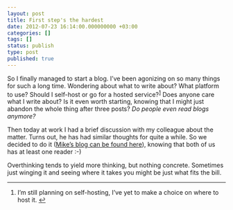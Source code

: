 ```yaml
---
layout: post
title: First step's the hardest
date: 2012-07-23 16:14:00.000000000 +03:00
categories: []
tags: []
status: publish
type: post
published: true
---
```


So I finally managed to start a blog. I&#8217;ve been agonizing on so many things for such a long time. Wondering about what to write about? What platform to use? Should I self-host or go for a hosted service?<sup id="fnref:p27839243950-1"><a href="p27839243950-1" rel="footnote">1</a></sup> Does anyone care what I write about? Is it even worth starting, knowing that I might just abandon the whole thing after three posts? <em>Do people even read blogs anymore?</em>

Then today at work I had a brief discussion with my colleague about the matter. Turns out, he has had similar thoughts for quite a while. So we decided to do it (<a href="http://towardsawesome.tumblr.com/">Mike&#8217;s blog can be found here</a>), knowing that both of us has at least one reader :-)

Overthinking tends to yield more thinking, but nothing concrete. Sometimes just winging it and seeing where it takes you might be just what fits the bill.

<div class="footnotes">
<hr />
<ol>
<li id="fn:p27839243950-1">
I&#8217;m still planning on self-hosting, I&#8217;ve yet to make a choice on where to host it. <a href="p27839243950-1" rev="footnote">↩</a>

</li>
</ol>

